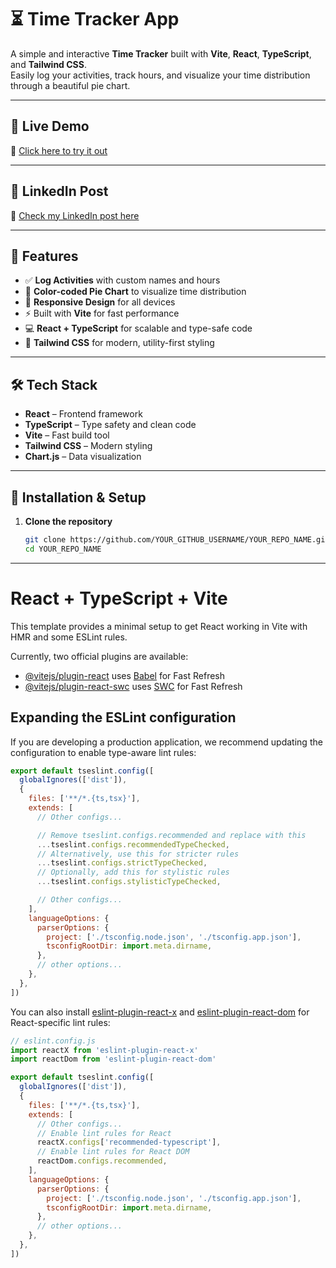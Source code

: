 # ⏳ Time Tracker App

A simple and interactive **Time Tracker** built with **Vite**, **React**, **TypeScript**, and **Tailwind CSS**.  
Easily log your activities, track hours, and visualize your time distribution through a beautiful pie chart.

---

## 🚀 Live Demo
🔗 [Click here to try it out](https://veltimetracker.netlify.app/)

---

## 📌 LinkedIn Post
🔗 [Check my LinkedIn post here](https://www.linkedin.com/posts/velmaran-e-38139b2b0_day3of30-webdevelopment-javascript-activity-7360619695386861568-Fi4h?utm_source=share&utm_medium=member_desktop&rcm=ACoAAErOyVEB2jhy99mca8iuuQxWHug_y8OPbmk)

---

## 📸 Features
- ✅ **Log Activities** with custom names and hours
- 🎨 **Color-coded Pie Chart** to visualize time distribution
- 📱 **Responsive Design** for all devices
- ⚡ Built with **Vite** for fast performance
- 💻 **React + TypeScript** for scalable and type-safe code
- 🎯 **Tailwind CSS** for modern, utility-first styling

---

## 🛠️ Tech Stack
- **React** – Frontend framework
- **TypeScript** – Type safety and clean code
- **Vite** – Fast build tool
- **Tailwind CSS** – Modern styling
- **Chart.js** – Data visualization

---

## 📂 Installation & Setup
1. **Clone the repository**
   ```bash
   git clone https://github.com/YOUR_GITHUB_USERNAME/YOUR_REPO_NAME.git
   cd YOUR_REPO_NAME

---

# React + TypeScript + Vite

This template provides a minimal setup to get React working in Vite with HMR and some ESLint rules.

Currently, two official plugins are available:

- [@vitejs/plugin-react](https://github.com/vitejs/vite-plugin-react/blob/main/packages/plugin-react) uses [Babel](https://babeljs.io/) for Fast Refresh
- [@vitejs/plugin-react-swc](https://github.com/vitejs/vite-plugin-react/blob/main/packages/plugin-react-swc) uses [SWC](https://swc.rs/) for Fast Refresh

## Expanding the ESLint configuration

If you are developing a production application, we recommend updating the configuration to enable type-aware lint rules:

```js
export default tseslint.config([
  globalIgnores(['dist']),
  {
    files: ['**/*.{ts,tsx}'],
    extends: [
      // Other configs...

      // Remove tseslint.configs.recommended and replace with this
      ...tseslint.configs.recommendedTypeChecked,
      // Alternatively, use this for stricter rules
      ...tseslint.configs.strictTypeChecked,
      // Optionally, add this for stylistic rules
      ...tseslint.configs.stylisticTypeChecked,

      // Other configs...
    ],
    languageOptions: {
      parserOptions: {
        project: ['./tsconfig.node.json', './tsconfig.app.json'],
        tsconfigRootDir: import.meta.dirname,
      },
      // other options...
    },
  },
])
```

You can also install [eslint-plugin-react-x](https://github.com/Rel1cx/eslint-react/tree/main/packages/plugins/eslint-plugin-react-x) and [eslint-plugin-react-dom](https://github.com/Rel1cx/eslint-react/tree/main/packages/plugins/eslint-plugin-react-dom) for React-specific lint rules:

```js
// eslint.config.js
import reactX from 'eslint-plugin-react-x'
import reactDom from 'eslint-plugin-react-dom'

export default tseslint.config([
  globalIgnores(['dist']),
  {
    files: ['**/*.{ts,tsx}'],
    extends: [
      // Other configs...
      // Enable lint rules for React
      reactX.configs['recommended-typescript'],
      // Enable lint rules for React DOM
      reactDom.configs.recommended,
    ],
    languageOptions: {
      parserOptions: {
        project: ['./tsconfig.node.json', './tsconfig.app.json'],
        tsconfigRootDir: import.meta.dirname,
      },
      // other options...
    },
  },
])
```
